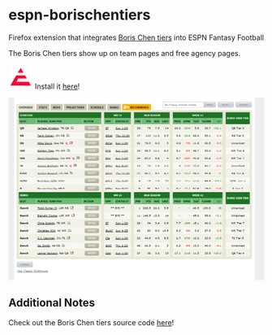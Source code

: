 # espn-borischentiers
Firefox extension that integrates [Boris Chen tiers](http://www.borischen.co/) into ESPN Fantasy Football

The Boris Chen tiers show up on team pages and free agency pages.

![](https://raw.githubusercontent.com/abhinavk99/espn-borischentiers/master/icons/icon-48.png) Install it [here](https://addons.mozilla.org/en-US/firefox/addon/espn-borischentiers/)!

![](https://raw.githubusercontent.com/abhinavk99/espn-borischentiers/master/screenshot.PNG?token=AXmA-xqD1PYfr3Utj6-UYxisN6Rn4JD4ks5cAX1KwA%3D%3D)

## Additional Notes

Check out the Boris Chen tiers source code [here](https://github.com/borisachen/fftiers)!
